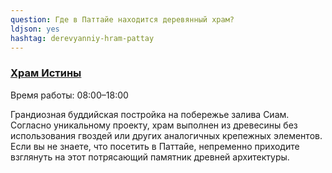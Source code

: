 ```yaml
---
question: Где в Паттайе находится деревянный храм?
ldjson: yes
hashtag: derevyanniy-hram-pattay
---
```


### [Храм Истины](https://maps.app.goo.gl/8H3HykKKjuhYRfFAA)
Время работы: 08:00–18:00

Грандиозная буддийская постройка на побережье залива Сиам. Согласно уникальному проекту, храм выполнен из древесины без использования гвоздей или других аналогичных крепежных элементов. Если вы не знаете, что посетить в Паттайе, непременно приходите взглянуть на этот потрясающий памятник древней архитектуры.
